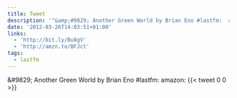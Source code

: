 ```yaml
---
title: Tweet
description: '"&amp;#9829; Another Green World by Brian Eno #lastfm:  amazon: "'
date: '2012-03-26T14:03:51+01:00'
links:
  - 'http://bit.ly/Bu8gV'
  - 'http://amzn.to/BFJct'
tags:
  - lastfm
---
```

&amp;#9829; Another Green World by Brian Eno #lastfm:  amazon: 
      {{< tweet 0 0 >}}
    
